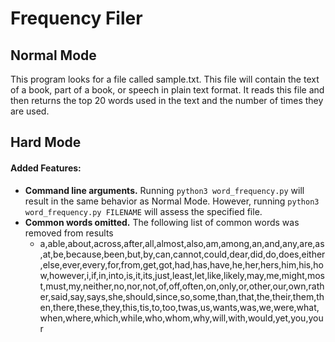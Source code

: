 # Frequency Filer
## Normal Mode
This program looks for a file called sample.txt. This file will contain the text of a book, part of a book, or speech in plain text format. It reads this file and then returns the top 20 words used in the text and the number of times they are used.

## Hard Mode
#### Added Features:
 * __Command line arguments.__ Running `python3 word_frequency.py` will result in the same behavior as Normal Mode. However, running `python3 word_frequency.py FILENAME` will assess the specified file.
 * __Common words omitted.__ The following list of common words was removed from results
    * a,able,about,across,after,all,almost,also,am,among,an,and,any,are,as,at,be,because,been,but,by,can,cannot,could,dear,did,do,does,either,else,ever,every,for,from,get,got,had,has,have,he,her,hers,him,his,how,however,i,if,in,into,is,it,its,just,least,let,like,likely,may,me,might,most,must,my,neither,no,nor,not,of,off,often,on,only,or,other,our,own,rather,said,say,says,she,should,since,so,some,than,that,the,their,them,then,there,these,they,this,tis,to,too,twas,us,wants,was,we,were,what,when,where,which,while,who,whom,why,will,with,would,yet,you,your
